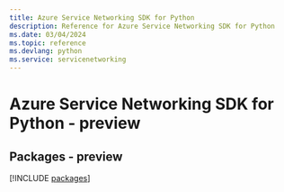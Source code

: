 ```yaml
---
title: Azure Service Networking SDK for Python
description: Reference for Azure Service Networking SDK for Python
ms.date: 03/04/2024
ms.topic: reference
ms.devlang: python
ms.service: servicenetworking
---
```

# Azure Service Networking SDK for Python - preview
## Packages - preview
[!INCLUDE [packages](service-networking-index.md)]